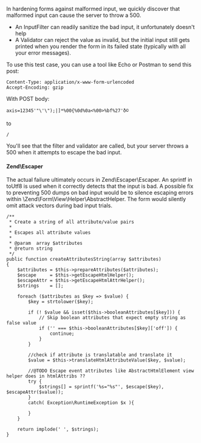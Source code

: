 In hardening forms against malformed input, we quickly discover that malformed input can cause the server to throw a 500.

* An InputFilter can readily sanitize the bad input, it unfortunately doesn't help
* A Validator can reject the value as invalid, but the initial input still gets printed when you render the form in its failed state (typically with all your error messages).

To use this test case, you can use a tool like Echo or Postman to send this post:

```
Content-Type: application/x-www-form-urlencoded
Accept-Encoding: gzip
```

With POST body:

```
axis=12345'"\'\");|]*%00{%0d%0a<%00>%bf%27'ð©
```

to 

```
/
```

You'll see that the filter and validator are called, but your server throws a 500 when it attempts to escape the bad input.

#### Zend\Escaper

The actual failure ultimately occurs in Zend\Escaper\Escaper.  An sprintf in toUtf8 is used when it correctly detects that the input is bad. A 
possible fix to preventing 500 dumps on bad input would be to silence escaping errors within \Zend\Form\View\Helper\AbstractHelper.  The form would 
silently omit attack vectors during bad input trials.


    /**
     * Create a string of all attribute/value pairs
     *
     * Escapes all attribute values
     *
     * @param  array $attributes
     * @return string
     */
    public function createAttributesString(array $attributes)
    {
        $attributes = $this->prepareAttributes($attributes);
        $escape     = $this->getEscapeHtmlHelper();
        $escapeAttr = $this->getEscapeHtmlAttrHelper();
        $strings    = [];

        foreach ($attributes as $key => $value) {
            $key = strtolower($key);

            if (! $value && isset($this->booleanAttributes[$key])) {
                // Skip boolean attributes that expect empty string as false value
                if ('' === $this->booleanAttributes[$key]['off']) {
                    continue;
                }
            }

            //check if attribute is translatable and translate it
            $value = $this->translateHtmlAttributeValue($key, $value);

            //@TODO Escape event attributes like AbstractHtmlElement view helper does in htmlAttribs ??
            try {
                $strings[] = sprintf('%s="%s"', $escape($key), $escapeAttr($value));
            }
            catch( Exception\RuntimeException $x ){
                
            }
        }

        return implode(' ', $strings);
    }


